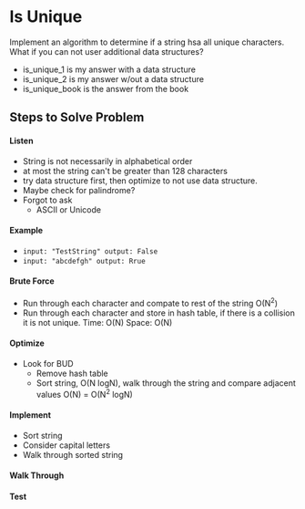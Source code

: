 # Is Unique

Implement an algorithm to determine if a string hsa all unique characters. What if you can not user additional data
structures?

- is_unique_1 is my answer with a data structure
- is_unique_2 is my  answer w/out a data structure
- is_unique_book is the answer from the book


## Steps to Solve Problem
#### Listen
- String is not necessarily in alphabetical order
- at most the string can't be greater than 128 characters
- try data structure first, then optimize to not use data structure.
- Maybe check for palindrome?
- Forgot to ask
  - ASCII or Unicode

#### Example
- `input: "TestString" output: False`
- `input: "abcdefgh" output: Rrue`

#### Brute Force
- Run through each character and compate to rest of the string O(N<sup>2</sup>)
- Run through each character and store in hash table, if there is a collision it is not unique. Time: O(N) Space: O(N)

#### Optimize
- Look for BUD
  - Remove hash table
  - Sort string, O(N logN), walk through the string and compare adjacent values O(N) = O(N<sup>2</sup> logN)

#### Implement
- Sort string
- Consider capital letters
- Walk through sorted string

#### Walk Through
#### Test

